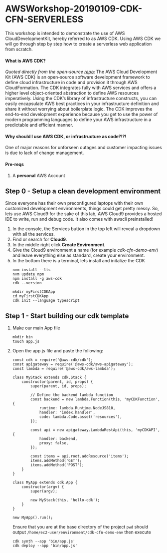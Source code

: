 # AWSWorkshop-20190109-CDK-CFN-SERVERLESS
This workshop is intended to demonstrate the use of AWS CloudDevelopmentKit, hereby referred to as AWS CDK. Using AWS CDK we will go through step by step how to create a serverless web application from scratch. 

#### What is AWS CDK?
*Quoted directly from the open-source [repo](https://github.com/awslabs/aws-cdk)*: The AWS Cloud Development Kit (AWS CDK) is an open-source software development framework to define cloud infrastructure in code and provision it through AWS CloudFormation. The CDK integrates fully with AWS services and offers a higher level object-oriented abstraction to define AWS resources imperatively. Using the CDK’s library of infrastructure constructs, you can easily encapsulate AWS best practices in your infrastructure definition and share it without worrying about boilerplate logic. The CDK improves the end-to-end development experience because you get to use the power of modern programming languages to define your AWS infrastructure in a predictable and efficient manner.

#### Why should I use AWS CDK, or infrastructure as code?!?!
One of major reasons for unforseen outages and customer impacting issues is due to lack of change management.

#### Pre-reqs
1. A **personal** AWS Account

## Step 0 - Setup a clean development environment
Since everyone has their own preconfigured laptops with their own customized development environments, things could get pretty messy. So, lets use AWS Cloud9 for the sake of this lab, AWS Cloud9 provides a hosted IDE to write, run and debug code. It also comes with awscli preinstalled!

1. In the console, the Services button in the top left will reveal a dropdown with all the services.
2. Find or search for **Cloud9**.
3. In the middle right click **Create Environment**.
4. Give the Cloud9 environment a name (for example *cdk-cfn-demo-env*) and leave everything else as standard, create your environment.
5. In the bottom there is a terminal, lets install and initalize the CDK
    ```
    nvm install --lts
    nvm update npm
    npm install -g aws-cdk
    cdk --version

    mkdir myFirstCDKApp
    cd myFirstCDKApp
    cdk init --language typescript
    ```
    
## Step 1 - Start building our cdk template
1. Make our main App file
    ```
    mkdir bin
    touch app.js
    ```
2. Open the app.js file and paste the following:
    ```
    const cdk = require('@aws-cdk/cdk');
    const apigateway = require('@aws-cdk/aws-apigateway');
    const lambda = require('@aws-cdk/aws-lambda');

    class MyStack extends cdk.Stack {
        constructor(parent, id, props) {
            super(parent, id, props);

            // Define the backend lambda function
            const backend = new lambda.Function(this, 'myCDKFunction', {
                runtime: lambda.Runtime.NodeJS810,
                handler: 'index.handler',
                code: lambda.Code.asset('resources'),
            });

            const api = new apigateway.LambdaRestApi(this, 'myCDKAPI', {
                handler: backend,
                proxy: false,
            });

            const items = api.root.addResource('items');
            items.addMethod('GET');
            items.addMethod('POST');
        }
    }

    class MyApp extends cdk.App {
        constructor(argv) {
            super(argv);

            new MyStack(this, 'hello-cdk');
        }
    }

    new MyApp().run();
    ```
    Ensure that you are at the base directory of the project `pwd` should output `/home/ec2-user/environment/cdk-cfn-demo-env` then execute
    ```
    cdk synth --app 'bin/app.js'
    cdk deploy --app 'bin/app.js'
    ```


